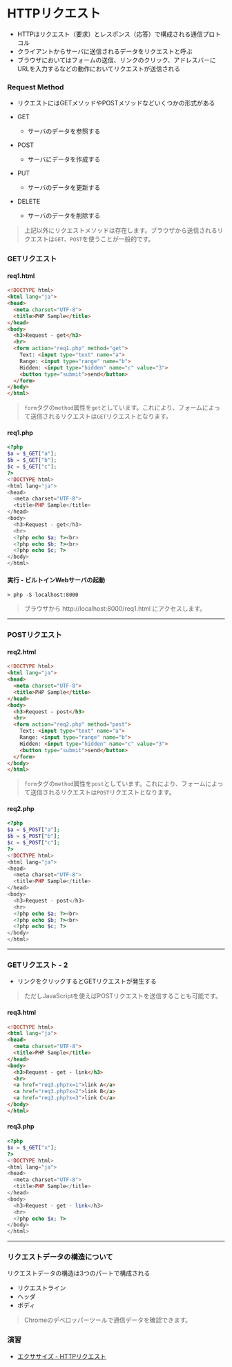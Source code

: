 # HTTPリクエスト

+ HTTPはリクエスト（要求）とレスポンス（応答）で構成される通信プロトコル
+ クライアントからサーバに送信されるデータをリクエストと呼ぶ
+ ブラウザにおいてはフォームの送信、リンクのクリック、アドレスバーにURLを入力するなどの動作においてリクエストが送信される

### Request Method

+ リクエストにはGETメソッドやPOSTメソッドなどいくつかの形式がある

+ GET
  + サーバのデータを参照する
+ POST
  + サーバにデータを作成する
+ PUT
  + サーバのデータを更新する
+ DELETE
  + サーバのデータを削除する

> 上記以外にリクエストメソッドは存在します。ブラウザから送信されるリクエストは`GET`、`POST`を使うことが一般的です。

### GETリクエスト

#### req1.html

```html
<!DOCTYPE html>
<html lang="ja">
<head>
  <meta charset="UTF-8">
  <title>PHP Sample</title>
</head>
<body>
  <h3>Request - get</h3>
  <hr>
  <form action="req1.php" method="get">
    Text: <input type="text" name="a">
    Range: <input type="range" name="b">
    Hidden: <input type="hidden" name="c" value="3">
    <button type="submit">send</button>
  </form>
</body>
</html>
```

> `form`タグの`method`属性を`get`としています。これにより、フォームによって送信されるリクエストは`GET`リクエストとなります。

#### req1.php

```php
<?php
$a = $_GET["a"];
$b = $_GET["b"];
$c = $_GET["c"];
?>
<!DOCTYPE html>
<html lang="ja">
<head>
  <meta charset="UTF-8">
  <title>PHP Sample</title>
</head>
<body>
  <h3>Request - get</h3>
  <hr>
  <?php echo $a; ?><br>
  <?php echo $b; ?><br>
  <?php echo $c; ?>
</body>
</html>
```

#### 実行 - ビルトインWebサーバの起動

```
> php -S localhost:8000
```

> ブラウザから http://localhost:8000/req1.html にアクセスします。

---

### POSTリクエスト

#### req2.html

```html
<!DOCTYPE html>
<html lang="ja">
<head>
  <meta charset="UTF-8">
  <title>PHP Sample</title>
</head>
<body>
  <h3>Request - post</h3>
  <hr>
  <form action="req2.php" method="post">
    Text: <input type="text" name="a">
    Range: <input type="range" name="b">
    Hidden: <input type="hidden" name="c" value="3">
    <button type="submit">send</button>
  </form>
</body>
</html>
```

> `form`タグの`method`属性を`post`としています。これにより、フォームによって送信されるリクエストは`POST`リクエストとなります。


#### req2.php

```php
<?php
$a = $_POST["a"];
$b = $_POST["b"];
$c = $_POST["c"];
?>
<!DOCTYPE html>
<html lang="ja">
<head>
  <meta charset="UTF-8">
  <title>PHP Sample</title>
</head>
<body>
  <h3>Request - post</h3>
  <hr>
  <?php echo $a; ?><br>
  <?php echo $b; ?><br>
  <?php echo $c; ?>
</body>
</html>
```

---

### GETリクエスト - 2

+ リンクをクリックするとGETリクエストが発生する

> ただしJavaScriptを使えばPOSTリクエストを送信することも可能です。

#### req3.html

```html
<!DOCTYPE html>
<html lang="ja">
<head>
  <meta charset="UTF-8">
  <title>PHP Sample</title>
</head>
<body>
  <h3>Request - get - link</h3>
  <hr>
  <a href="req3.php?x=1">link A</a>
  <a href="req3.php?x=2">link B</a>
  <a href="req3.php?x=3">link C</a>
</body>
</html>
```

#### req3.php

```php
<?php
$x = $_GET["x"];
?>
<!DOCTYPE html>
<html lang="ja">
<head>
  <meta charset="UTF-8">
  <title>PHP Sample</title>
</head>
<body>
  <h3>Request - get - link</h3>
  <hr>
  <?php echo $x; ?>
</body>
</html>
```

---

### リクエストデータの構造について

リクエストデータの構造は3つのパートで構成される

+ リクエストライン
+ ヘッダ
+ ボディ

> Chromeのデベロッパーツールで通信データを確認できます。

### 演習

+ [エクササイズ - HTTPリクエスト](ex/02_ex.md)
